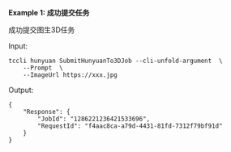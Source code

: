**Example 1: 成功提交任务**

成功提交图生3D任务

Input: 

```
tccli hunyuan SubmitHunyuanTo3DJob --cli-unfold-argument  \
    --Prompt  \
    --ImageUrl https://xxx.jpg
```

Output: 
```
{
    "Response": {
        "JobId": "1286221236421533696",
        "RequestId": "f4aac8ca-a79d-4431-81fd-7312f79bf91d"
    }
}
```

